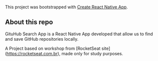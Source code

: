 This project was bootstrapped with [Create React Native App](https://github.com/react-community/create-react-native-app).

## About this repo
GituHub Search App is a React Native App developed that allow us to find and save GitHub repositories locally. 

A Project based on workshop from [RocketSeat site] (https://rocketseat.com.br), made only for study purposes. 